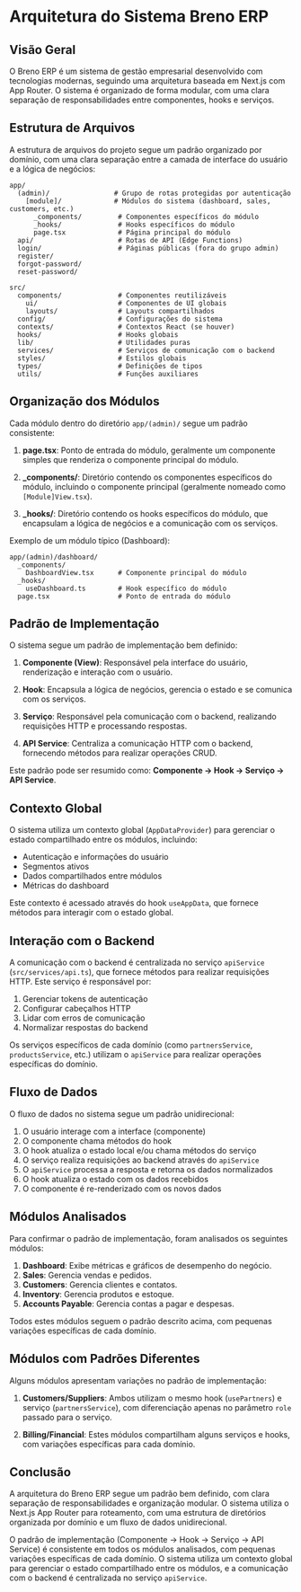 # Arquitetura do Sistema Breno ERP

## Visão Geral

O Breno ERP é um sistema de gestão empresarial desenvolvido com tecnologias modernas, seguindo uma arquitetura baseada em Next.js com App Router. O sistema é organizado de forma modular, com uma clara separação de responsabilidades entre componentes, hooks e serviços.

## Estrutura de Arquivos

A estrutura de arquivos do projeto segue um padrão organizado por domínio, com uma clara separação entre a camada de interface do usuário e a lógica de negócios:

```
app/
  (admin)/                # Grupo de rotas protegidas por autenticação
    [module]/             # Módulos do sistema (dashboard, sales, customers, etc.)
      _components/         # Componentes específicos do módulo
      _hooks/              # Hooks específicos do módulo
      page.tsx             # Página principal do módulo
  api/                     # Rotas de API (Edge Functions)
  login/                   # Páginas públicas (fora do grupo admin)
  register/
  forgot-password/
  reset-password/

src/
  components/              # Componentes reutilizáveis
    ui/                    # Componentes de UI globais
    layouts/               # Layouts compartilhados
  config/                  # Configurações do sistema
  contexts/                # Contextos React (se houver)
  hooks/                   # Hooks globais
  lib/                     # Utilidades puras
  services/                # Serviços de comunicação com o backend
  styles/                  # Estilos globais
  types/                   # Definições de tipos
  utils/                   # Funções auxiliares
```

## Organização dos Módulos

Cada módulo dentro do diretório `app/(admin)/` segue um padrão consistente:

1. **page.tsx**: Ponto de entrada do módulo, geralmente um componente simples que renderiza o componente principal do módulo.

2. **_components/**: Diretório contendo os componentes específicos do módulo, incluindo o componente principal (geralmente nomeado como `[Module]View.tsx`).

3. **_hooks/**: Diretório contendo os hooks específicos do módulo, que encapsulam a lógica de negócios e a comunicação com os serviços.

Exemplo de um módulo típico (Dashboard):

```
app/(admin)/dashboard/
  _components/
    DashboardView.tsx      # Componente principal do módulo
  _hooks/
    useDashboard.ts        # Hook específico do módulo
  page.tsx                 # Ponto de entrada do módulo
```

## Padrão de Implementação

O sistema segue um padrão de implementação bem definido:

1. **Componente (View)**: Responsável pela interface do usuário, renderização e interação com o usuário.

2. **Hook**: Encapsula a lógica de negócios, gerencia o estado e se comunica com os serviços.

3. **Serviço**: Responsável pela comunicação com o backend, realizando requisições HTTP e processando respostas.

4. **API Service**: Centraliza a comunicação HTTP com o backend, fornecendo métodos para realizar operações CRUD.

Este padrão pode ser resumido como: **Componente → Hook → Serviço → API Service**.

## Contexto Global

O sistema utiliza um contexto global (`AppDataProvider`) para gerenciar o estado compartilhado entre os módulos, incluindo:

- Autenticação e informações do usuário
- Segmentos ativos
- Dados compartilhados entre módulos
- Métricas do dashboard

Este contexto é acessado através do hook `useAppData`, que fornece métodos para interagir com o estado global.

## Interação com o Backend

A comunicação com o backend é centralizada no serviço `apiService` (`src/services/api.ts`), que fornece métodos para realizar requisições HTTP. Este serviço é responsável por:

1. Gerenciar tokens de autenticação
2. Configurar cabeçalhos HTTP
3. Lidar com erros de comunicação
4. Normalizar respostas do backend

Os serviços específicos de cada domínio (como `partnersService`, `productsService`, etc.) utilizam o `apiService` para realizar operações específicas do domínio.

## Fluxo de Dados

O fluxo de dados no sistema segue um padrão unidirecional:

1. O usuário interage com a interface (componente)
2. O componente chama métodos do hook
3. O hook atualiza o estado local e/ou chama métodos do serviço
4. O serviço realiza requisições ao backend através do `apiService`
5. O `apiService` processa a resposta e retorna os dados normalizados
6. O hook atualiza o estado com os dados recebidos
7. O componente é re-renderizado com os novos dados

## Módulos Analisados

Para confirmar o padrão de implementação, foram analisados os seguintes módulos:

1. **Dashboard**: Exibe métricas e gráficos de desempenho do negócio.
2. **Sales**: Gerencia vendas e pedidos.
3. **Customers**: Gerencia clientes e contatos.
4. **Inventory**: Gerencia produtos e estoque.
5. **Accounts Payable**: Gerencia contas a pagar e despesas.

Todos estes módulos seguem o padrão descrito acima, com pequenas variações específicas de cada domínio.

## Módulos com Padrões Diferentes

Alguns módulos apresentam variações no padrão de implementação:

1. **Customers/Suppliers**: Ambos utilizam o mesmo hook (`usePartners`) e serviço (`partnersService`), com diferenciação apenas no parâmetro `role` passado para o serviço.

2. **Billing/Financial**: Estes módulos compartilham alguns serviços e hooks, com variações específicas para cada domínio.

## Conclusão

A arquitetura do Breno ERP segue um padrão bem definido, com clara separação de responsabilidades e organização modular. O sistema utiliza o Next.js App Router para roteamento, com uma estrutura de diretórios organizada por domínio e um fluxo de dados unidirecional.

O padrão de implementação (Componente → Hook → Serviço → API Service) é consistente em todos os módulos analisados, com pequenas variações específicas de cada domínio. O sistema utiliza um contexto global para gerenciar o estado compartilhado entre os módulos, e a comunicação com o backend é centralizada no serviço `apiService`.